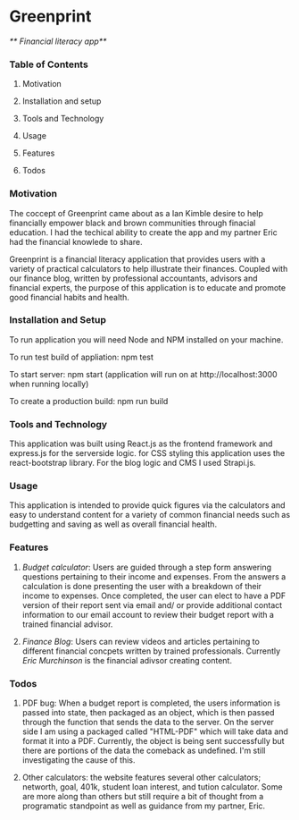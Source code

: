 # Greenprint

_** Financial literacy app**_

### Table of Contents

1. Motivation

2. Installation and setup

3. Tools and Technology

4. Usage

5. Features

6. Todos

### Motivation

The coccept of Greenprint came about as a Ian Kimble desire to help financially empower
black and brown communities through finacial education. I had the techical ability to create the app and my partner Eric had the financial knowlede to share.

Greenprint is a financial literacy application that provides users
with a variety of practical calculators to help illustrate their
finances. Coupled with our finance blog, written by professional
accountants, advisors and financial experts, the purpose of this
application is to educate and promote good financial habits and
health.

### Installation and Setup

To run application you will need Node and NPM installed on your machine.

To run test build of appliation: npm test

To start server: npm start (application will run on at http://localhost:3000 when running locally)

To create a production build: npm run build

### Tools and Technology

This application was built using React.js as the frontend framework and express.js for the serverside logic.
for CSS styling this application uses the react-bootstrap library. For the blog logic and CMS I used Strapi.js.

### Usage

This application is intended to provide quick figures via the calculators and easy to understand content for a variety of common financial needs such as budgetting and saving as well as overall financial health.

### Features

1. _Budget calculator_: Users are guided through a step form answering questions pertaining to their income and expenses. From the answers a calculation is done presenting the user with a breakdown of their income to expenses. Once completed, the user can elect to have a PDF version of their report sent via email and/ or provide additional contact information to our email account to review their budget report with a trained financial advisor.

2. _Finance Blog_: Users can review videos and articles pertaining to different financial concpets written by trained professionals. Currently _Eric Murchinson_ is the financial adivsor creating content.

### Todos

1. PDF bug: When a budget report is completed, the users information is passed into state, then packaged as an object, which is then passed through the function that sends the data to the server. On the server side I am using a packaged called "HTML-PDF" which will take data and format it into a PDF. Currently, the object is being sent successfully but there are portions of the data the comeback as undefined. I'm still investigating the cause of this.

2. Other calculators: the website features several other calculators; networth, goal, 401k, student loan interest, and tution calculator. Some are more along than others but still require a bit of thought from a programatic standpoint as well as guidance from my partner, Eric.
